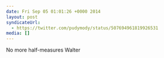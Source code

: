 ```yaml
---
date: Fri Sep 05 01:01:26 +0000 2014
layout: post
syndicateUrl:
  - https://twitter.com/pudymody/status/507694961819926531
media: []
---
```

No more half-measures Walter

